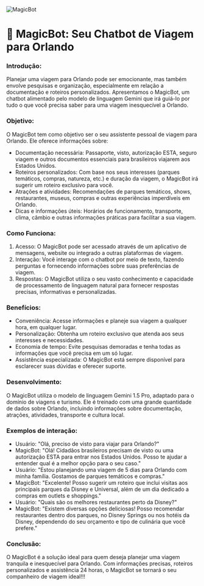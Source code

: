 ![MagicBot](https://github.com/Naykrika/MagicBot/assets/28165579/86daed41-11c9-409e-8628-99b90e4aa2bb)

<h1>🤖 MagicBot: Seu Chatbot de Viagem para Orlando</h1>

### Introdução:
Planejar uma viagem para Orlando pode ser emocionante, mas também envolve pesquisas e organização, especialmente em relação a documentação e roteiros personalizados. Apresentamos o MagicBot, um chatbot alimentado pelo modelo de linguagem Gemini que irá guiá-lo por tudo o que você precisa saber para uma viagem inesquecível a Orlando.

### Objetivo:
O MagicBot tem como objetivo ser o seu assistente pessoal de viagem para Orlando. Ele oferece informações sobre:

+ Documentação necessária: Passaporte, visto, autorização ESTA, seguro viagem e outros documentos essenciais para brasileiros viajarem aos Estados Unidos.
+ Roteiros personalizados: Com base nos seus interesses (parques temáticos, compras, natureza, etc.) e duração da viagem, o MagicBot irá sugerir um roteiro exclusivo para você.
+ Atrações e atividades: Recomendações de parques temáticos, shows, restaurantes, museus, compras e outras experiências imperdíveis em Orlando.
+ Dicas e informações úteis: Horários de funcionamento, transporte, clima, câmbio e outras informações práticas para facilitar a sua viagem.

### Como Funciona:
1. Acesso: O MagicBot pode ser acessado através de um aplicativo de mensagens, website ou integrado a outras plataformas de viagem.
2. Interação: Você interage com o chatbot por meio de texto, fazendo perguntas e fornecendo informações sobre suas preferências de viagem.
3. Respostas: O MagicBot utiliza o seu vasto conhecimento e capacidade de processamento de linguagem natural para fornecer respostas precisas, informativas e personalizadas.

### Benefícios:
+ Conveniência: Acesse informações e planeje sua viagem a qualquer hora, em qualquer lugar.
+ Personalização: Obtenha um roteiro exclusivo que atenda aos seus interesses e necessidades.
+ Economia de tempo: Evite pesquisas demoradas e tenha todas as informações que você precisa em um só lugar.
+ Assistência especializada: O MagicBot está sempre disponível para esclarecer suas dúvidas e oferecer suporte.

### Desenvolvimento:
O MagicBot utiliza o modelo de linguagem Gemini 1.5 Pro, adaptado para o domínio de viagens e turismo. Ele é treinado com uma grande quantidade de dados sobre Orlando, incluindo informações sobre documentação, atrações, atividades, transporte e cultura local.

### Exemplos de interação:
+ Usuário: "Olá, preciso de visto para viajar para Orlando?"
+ MagicBot: "Olá! Cidadãos brasileiros precisam de visto ou uma autorização ESTA para entrar nos Estados Unidos. Posso te ajudar a entender qual é a melhor opção para o seu caso."
+ Usuário: "Estou planejando uma viagem de 5 dias para Orlando com minha família. Gostamos de parques temáticos e compras."
+ MagicBot: "Excelente! Posso sugerir um roteiro que inclui visitas aos principais parques da Disney e Universal, além de um dia dedicado a compras em outlets e shoppings."
+ Usuário: "Quais são os melhores restaurantes perto da Disney?"
+ MagicBot: "Existem diversas opções deliciosas! Posso recomendar restaurantes dentro dos parques, no Disney Springs ou nos hotéis da Disney, dependendo do seu orçamento e tipo de culinária que você prefere."

### Conclusão:
O MagicBot é a solução ideal para quem deseja planejar uma viagem tranquila e inesquecível para Orlando. Com informações precisas, roteiros personalizados e assistência 24 horas, o MagicBot se tornará o seu companheiro de viagem ideal!!!
